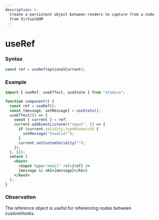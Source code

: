```yaml
---
description: >-
  Create a persistent object between renders to capture from a node
  from VirtualDOM
---
```


# useRef

### Syntax

```javascript
const ref = useRef(optionalCurrent);
```

### Example

```jsx
import { useRef, useEffect, useState } from "atomico";

function component() {
  const ref = useRef();
  const [message, setMessage] = useState();
  useEffect(() => {
    const { current } = ref;
    current.addEventListener("input", () => {
      if (current.validity.typeMismatch) {
        setMessage("Invalid!");
      }
      current.setCustomValidity("");
    });
  }, []);
  return (
    <host>
      <input type="email" ref={ref} />
      {message && <h1>{message}</h1>}
    </host>
  );
}
```

### Observation

The reference object is useful for referencing nodes between customHooks.
